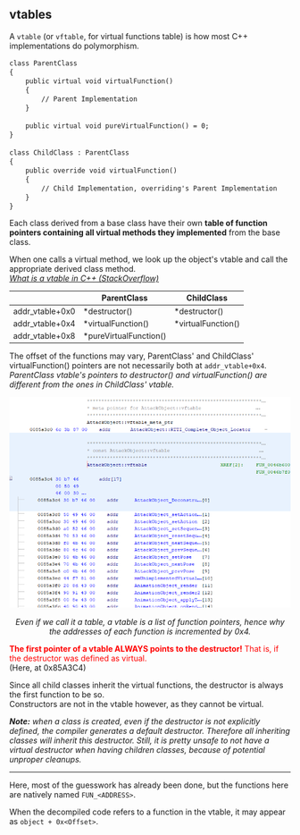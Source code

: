 ## vtables

A ``vtable`` (or ``vftable``, for virtual functions table) is how most C++ implementations do polymorphism.

```
class ParentClass
{
    public virtual void virtualFunction()
    {
        // Parent Implementation
    }

    public virtual void pureVirtualFunction() = 0;
}

class ChildClass : ParentClass
{
    public override void virtualFunction()
    {
        // Child Implementation, overriding's Parent Implementation
    } 
}
```

Each class derived from a base class have their own **table of function pointers containing all virtual methods they implemented** from the base class.

When one calls a virtual method, we look up the object's vtable and call the appropriate derived class method.
<br>*[What is a vtable in C++ (StackOverflow)](https://stackoverflow.com/a/3555290)*

|                 | ParentClass             | ChildClass          |
| --------------- | ----------------------- | ------------------- |
| addr_vtable+0x0 | \*destructor()          | \*destructor()      |
| addr_vtable+0x4 | \*virtualFunction()     | \*virtualFunction() |
| addr_vtable+0x8 | \*pureVirtualFunction() |                     |

The offset of the functions may vary, ParentClass' and ChildClass' virtualFunction() pointers are not necessarily both at ``addr_vtable+0x4``.
<br>*ParentClass vtable's pointers to destructor() and virtualFunction() are different from the ones in ChildClass' vtable.*

![](../images/vtable.png)
*<p align=center>Even if we call it a table, a vtable is a list of function pointers, hence why the addresses of each function is incremented by 0x4.</p>*

**<div style="color: red">The first pointer of a vtable ALWAYS points to the destructor!** That is, if the destructor was defined as virtual.</div> (Here, at 0x85A3C4)

Since all child classes inherit the virtual functions, the destructor is always the first function to be so.
<br>Constructors are not in the vtable however, as they cannot be virtual.

*__Note:__ when a class is created, even if the destructor is not explicitly defined, the compiler generates a default destructor. Therefore all inheriting classes will inherit this destructor.*
*Still, it is pretty unsafe to not have a virtual destructor when having children classes, because of potential unproper cleanups.*

---
Here, most of the guesswork has already been done, but the functions here are natively named ``FUN_<ADDRESS>``.

When the decompiled code refers to a function in the vtable, it may appear as ``object + 0x<Offset>``.